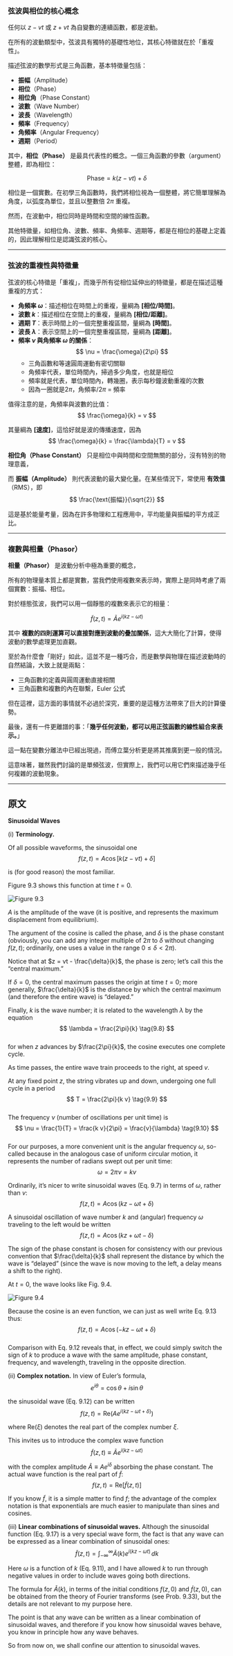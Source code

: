 
### 弦波與相位的核心概念  

任何以 $z - vt$ 或 $z + vt$ 為自變數的連續函數，都是波動。

在所有的波動類型中，弦波具有獨特的基礎性地位，其核心特徵就在於「重複性」。  

描述弦波的數學形式是三角函數，基本特徵量包括：  

- **振幅**（Amplitude）  
- **相位**（Phase）  
- **相位角**（Phase Constant）  
- **波數**（Wave Number）  
- **波長**（Wavelength）  
- **頻率**（Frequency）  
- **角頻率**（Angular Frequency）  
- **週期**（Period）  

其中，**相位（Phase）** 是最具代表性的概念。一個三角函數的參數（argument）整體，即為相位：  

$$
\text{Phase} = k(z - vt) + \delta
$$

相位是一個實數。在初學三角函數時，我們將相位視為一個整體，將它簡單理解為角度，以弧度為單位，並且以整數倍 $2\pi$ 重複。

然而，在波動中，相位同時是時間和空間的線性函數。  

其他特徵量，如相位角、波數、頻率、角頻率、週期等，都是在相位的基礎上定義的，因此理解相位是認識弦波的核心。  

---

### 弦波的重複性與特徵量  

弦波的核心特徵是「重複」，而幾乎所有從相位延伸出的特徵量，都是在描述這種重複的方式：  

- **角頻率 $\omega$**：描述相位在時間上的重複，量綱為 **[相位/時間]**。  
- **波數 $k$**：描述相位在空間上的重複，量綱為 **[相位/距離]**。  
- **週期 $T$**：表示時間上的一個完整重複區間，量綱為 **[時間]**。  
- **波長 $\lambda$**：表示空間上的一個完整重複區間，量綱為 **[距離]**。  
- **頻率 $\nu$ 與角頻率 $\omega$ 的關係**：  
  $$
  \nu = \frac{\omega}{2\pi}
  $$
  - 三角函數和等速圓周運動有密切關聯
  - 角頻率代表，單位時間內，掃過多少角度，也就是相位
  - 頻率就是代表，單位時間內，轉幾圈，表示每秒鐘波動重複的次數
  - 因為一圈就是$2\pi$，角頻率/$2\pi$ = 頻率

值得注意的是，角頻率與波數的比值：  
$$
\frac{\omega}{k} = v
$$

其量綱為 **[速度]**，這恰好就是波的傳播速度，因為  
$$
\frac{\omega}{k} = \frac{\lambda}{T} = v
$$  

**相位角（Phase Constant）** 只是相位中與時間和空間無關的部分，沒有特別的物理意義，

而 **振幅（Amplitude）** 則代表波動的最大變化量。在某些情況下，常使用 **有效值**（RMS），即  
$$
\frac{\text{振幅}}{\sqrt{2}}
$$

這是基於能量考量，因為在許多物理和工程應用中，平均能量與振幅的平方成正比。  

---

### 複數與相量（Phasor）  

**相量（Phasor）** 是波動分析中極為重要的概念，

所有的物理量本質上都是實數，當我們使用複數來表示時，實際上是同時考慮了兩個實數：振福、相位。  

對於穩態弦波，我們可以用一個靜態的複數來表示它的相量：  

$$
\tilde{f}(z, t) = \tilde{A} e^{i(kz - \omega t)}
$$

其中 **複數的四則運算可以直接對應到波動的疊加關係**，這大大簡化了計算，使得波動的數學處理更加直觀。

至於為什麼會「剛好」如此，這並不是一種巧合，而是數學與物理在描述波動時的自然結論，大致上就是兩點：
- 三角函數的定義與圓周運動直接相關
- 三角函數和複數的內在聯繫，Euler 公式

但在這裡，這方面的事情就不必過於深究，重要的是這種方法帶來了巨大的計算優勢。

最後，還有一件更離譜的事：「**幾乎任何波動，都可以用正弦函數的線性組合來表示。**」

這一點在變數分離法中已經出現過，而傅立葉分析更是將其推廣到更一般的情況。

這意味著，雖然我們討論的是單頻弦波，但實際上，我們可以用它們來描述幾乎任何複雜的波動現象。

---

## 原文

**Sinusoidal Waves**

(i) **Terminology.** 

Of all possible waveforms, the sinusoidal one  
$$
f(z, t) = A \cos[k(z - vt) + \delta] \tag{9.7}
$$

is (for good reason) the most familiar. 

Figure 9.3 shows this function at time $t = 0$.

![Figure 9.3](Figs/FIGURE%209.3.png)

$A$ is the amplitude of the wave (it is positive, and represents the maximum displacement from equilibrium). 

The argument of the cosine is called the phase, and $\delta$ is the phase constant (obviously, you can add any integer multiple of $2\pi$ to $\delta$ without changing $f(z, t)$; ordinarily, one uses a value in the range $0 \leq \delta < 2\pi$).  

Notice that at $z = vt - \frac{\delta}{k}$, the phase is zero; let’s call this the “central maximum.” 

If $\delta = 0$, the central maximum passes the origin at time $t = 0$; more generally, $\frac{\delta}{k}$ is the distance by which the central maximum (and therefore the entire wave) is “delayed.”

Finally, $k$ is the wave number; it is related to the wavelength $\lambda$ by the equation  
$$
\lambda = \frac{2\pi}{k} \tag{9.8}
$$  
for when $z$ advances by $\frac{2\pi}{k}$, the cosine executes one complete cycle.

As time passes, the entire wave train proceeds to the right, at speed $v$. 

At any fixed point $z$, the string vibrates up and down, undergoing one full cycle in a period  
$$
T = \frac{2\pi}{k v}  \tag{9.9}
$$  
The frequency $\nu$ (number of oscillations per unit time) is  
$$
\nu = \frac{1}{T} = \frac{k v}{2\pi} = \frac{v}{\lambda} \tag{9.10}
$$  
For our purposes, a more convenient unit is the angular frequency $\omega$, so-called because in the analogous case of uniform circular motion, it represents the number of radians swept out per unit time:  
$$
\omega = 2\pi\nu = k v  \tag{9.11}
$$  

Ordinarily, it’s nicer to write sinusoidal waves (Eq. 9.7) in terms of $\omega$, rather than $v$:  
$$
f(z, t) = A \cos(kz - \omega t + \delta) \tag{9.12}
$$  

A sinusoidal oscillation of wave number $k$ and (angular) frequency $\omega$ traveling to the left would be written  
$$
f(z, t) = A \cos(kz + \omega t - \delta) \tag{9.13}
$$

The sign of the phase constant is chosen for consistency with our previous convention that $\frac{\delta}{k}$ shall represent the distance by which the wave is “delayed” (since the wave is now moving to the left, a delay means a shift to the right).

At $t = 0$, the wave looks like Fig. 9.4. 

![Figure 9.4](Figs/FIGURE%209.4.png)

Because the cosine is an even function, we can just as well write Eq. 9.13 thus:  
$$
f(z, t) = A \cos(-kz - \omega t + \delta) \tag{9.14}
$$  
Comparison with Eq. 9.12 reveals that, in effect, we could simply switch the sign of $k$ to produce a wave with the same amplitude, phase constant, frequency, and wavelength, traveling in the opposite direction.

(ii) **Complex notation.** In view of Euler’s formula,  
$$
e^{i\theta} = \cos \theta + i \sin \theta \tag{9.15}
$$  

the sinusoidal wave (Eq. 9.12) can be written  
$$
f(z, t) = \text{Re}\left( A e^{i(kz - \omega t + \delta)} \right) \tag{9.16}
$$ 

where $\text{Re}(\xi)$ denotes the real part of the complex number $\xi$. 

This invites us to introduce the complex wave function  
$$
\tilde{f}(z, t) \equiv \tilde{A} e^{i(kz - \omega t)} \tag{9.17}
$$  

with the complex amplitude $\tilde{A} \equiv A e^{i\delta}$ absorbing the phase constant. The actual wave function is the real part of $\tilde{f}$:  
$$
f(z, t) = \text{Re}\left[ \tilde{f}(z, t) \right] \tag{9.18}
$$  

If you know $\tilde{f}$, it is a simple matter to find $f$; the advantage of the complex notation is that exponentials are much easier to manipulate than sines and cosines.

(iii) **Linear combinations of sinusoidal waves.** Although the sinusoidal function (Eq. 9.17) is a very special wave form, the fact is that any wave can be expressed as a linear combination of sinusoidal ones:  
$$
\tilde{f}(z, t) = \int_{-\infty}^{\infty} \tilde{A}(k) e^{i(kz - \omega t)} \, dk \tag{9.20}
$$

Here $\omega$ is a function of $k$ (Eq. 9.11), and I have allowed $k$ to run through negative values in order to include waves going both directions.  

The formula for $\tilde{A}(k)$, in terms of the initial conditions $f(z, 0)$ and $\dot{f}(z, 0)$, can be obtained from the theory of Fourier transforms (see Prob. 9.33), but the details are not relevant to my purpose here. 

The point is that any wave can be written as a linear combination of sinusoidal waves, and therefore if you know how sinusoidal waves behave, you know in principle how any wave behaves.

So from now on, we shall confine our attention to sinusoidal waves.
